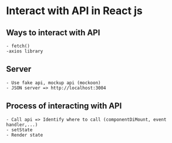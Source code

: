 # Interact with API in React js

## Ways to interact with API 
    - fetch()
    -axios library

## Server
    - Use fake api, mockup api (mockoon)
    - JSON server => http://localhost:3004

## Process of interacting with API 
    - Call api => Identify where to call (componentDiMount, event handler,...)
    - setState
    - Render state